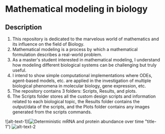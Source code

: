 # Mathematical modeling in biology
## Description
1. This repository is dedicated to the marvelous world of mathematics and its influence on the field of Biology.
2. Mathematical modeling is a process by which a mathematical formulation describes a real-world problem.
3. As a master's student interested in mathematical modeling, I understand how modeling different biological systems can be challenging but truly useful.
4. I intend to show simple computational implementations where ODEs, agent-based models, etc. are applied in the investigation of multiple biological phenomena in molecular biology, gene expression, etc.
5. The repository contains 3 folders: Scripts, Results, and plots.
6. The Scripts folder stores all the custom design scripts and information related to each biological topic, the Results folder contains the output/data of the scripts, and the Plots folder contains any images generated from the scripts commands.

![alt-text-1](![Deterministic mRNA and protein abundance over time](https://github.com/user-attachments/assets/2288c648-1e78-4303-8585-d870ba909043) "title-1") ![alt-text-2](image2.png "title-2")


